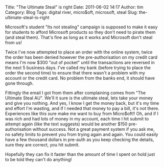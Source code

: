 Title: "The Ultimate Steal" is right
Date: 2011-06-02 14:17
Author: tim
Category: Blog
Tags: digital river, micro$oft, microsoft, steal
Slug: the-ultimate-steal-is-right

Microsoft's student "Its not stealing" campaign is supposed to make it
easy for students to afford Microsoft products so they don't need to
pirate them (and steal them). That's fine as long as it works and
Microsoft don't steal from us!

Twice I've now attempted to place an order with the online system, twice
the order has been denied however the pre-authorisation on my credit
card means I'm now \$300 "out of pocket" until the transactions are
reversed in the next 5 business days. I've called my bank (before trying
to place the order the second time) to ensure that there wasn't a
problem with my account or the credit card. No problem from the banks
end, it should have gone through.

Fittingly the email I got from them after complaining comes from "The
Ultimate Steal AU". We'll it sure is the ultimate steal, lets take your
money and give you nothing. And yes, I know I get the money back, but
it's my time and effort I'm wasting, and if I needed that money to pay a
bill, it's not there. Experiences like this sure make me want to buy
from Micro\$oft!! Oh, and if I was rich and had lots of money in my
account, each time I hit submit to attempt again (like the text
suggests) would be another \$150 pre-authorisation without success. Not
a great payment system if you ask me, no safety limits to prevent you
from trying again and again. You could easily have a few thousand
dollars in pre-auth as you keep checking the details, sure they are
correct, you hit submit.

Hopefully they can fix it faster than the amount of time I spent on hold
just to be told they can't do anything!

